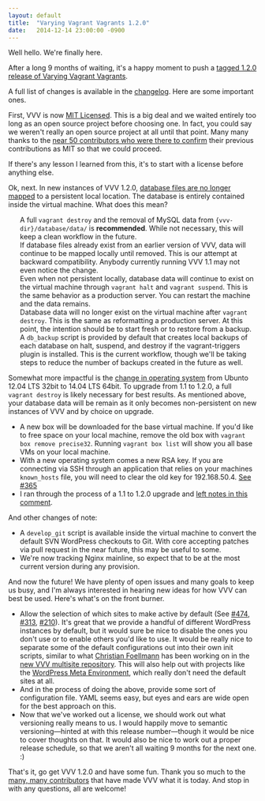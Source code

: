 ```yaml
---
layout: default
title:  "Varying Vagrant Vagrants 1.2.0"
date:   2014-12-14 23:00:00 -0900
---
```


Well hello. We're finally here.

After a long 9 months of waiting, it's a happy moment to push a <a href="https://github.com/Varying-Vagrant-Vagrants/VVV/releases/tag/1.2.0">tagged 1.2.0 release of Varying Vagrant Vagrants</a>.

A full list of changes is available in the <a href="https://github.com/Varying-Vagrant-Vagrants/VVV/blob/stable/CHANGELOG.md">changelog</a>. Here are some important ones.

First, VVV is now <a href="https://github.com/varying-vagrant-vagrants/vvv/blob/stable/LICENSE">MIT Licensed</a>. This is a big deal and we waited entirely too long as an open source project before choosing one. In fact, you could say we weren't really an open source project at all until that point. Many many thanks to the <a href="https://github.com/Varying-Vagrant-Vagrants/VVV/issues/346">near 50 contributors who were there to confirm</a> their previous contributions as MIT so that we could proceed.

If there's any lesson I learned from this, it's to start with a license before anything else.

Ok, next. In new instances of VVV 1.2.0, <a href="https://github.com/Varying-Vagrant-Vagrants/VVV/pull/322">database files are no longer mapped</a> to a persistent local location. The database is entirely contained inside the virtual machine. What does this mean?
<ul class="task-list">
 	<li>A full <code>vagrant destroy</code> and the removal of MySQL data from <code>{vvv-dir}/database/data/</code> is <strong>recommended</strong>. While not necessary, this will keep a clean workflow in the future.</li>
 	<li>If database files already exist from an earlier version of VVV, data will continue to be mapped locally until removed. This is our attempt at backward compatibility. Anybody currently running VVV 1.1 may not even notice the change.</li>
 	<li>Even when not persistent locally, database data will continue to exist on the virtual machine through <code>vagrant halt</code> and <code>vagrant suspend</code>. This is the same behavior as a production server. You can restart the machine and the data remains.</li>
 	<li>Database data will no longer exist on the virtual machine after <code>vagrant destroy</code>. This is the same as reformatting a production server. At this point, the intention should be to start fresh or to restore from a backup.</li>
 	<li>A <code>db_backup</code> script is provided by default that creates local backups of each database on halt, suspend, and destroy if the vagrant-triggers plugin is installed. This is the current workflow, though we'll be taking steps to reduce the number of backups created in the future as well.</li>
</ul>
Somewhat more impactful is the <a href="https://github.com/Varying-Vagrant-Vagrants/VVV/issues/334">change in operating system</a> from Ubunto 12.04 LTS 32bit to 14.04 LTS 64bit. To upgrade from 1.1 to 1.2.0, a full <code>vagrant destroy</code> is likely necessary for best results. As mentioned above, your database data will be remain as it only becomes non-persistent on new instances of VVV and by choice on upgrade.
<ul>
 	<li>A new box will be downloaded for the base virtual machine. If you'd like to free space on your local machine, remove the old box with <code>vagrant box remove precise32</code>. Running <code>vagrant box list</code> will show you all base VMs on your local machine.</li>
 	<li>With a new operating system comes a new RSA key. If you are connecting via SSH through an application that relies on your machines <code>known_hosts</code> file, you will need to clear the old key for 192.168.50.4. <a href="https://github.com/Varying-Vagrant-Vagrants/VVV/issues/365">See #365</a></li>
 	<li>I ran through the process of a 1.1 to 1.2.0 upgrade and <a href="https://github.com/Varying-Vagrant-Vagrants/VVV/issues/510#issuecomment-64097274">left notes in this comment</a>.</li>
</ul>
And other changes of note:
<ul>
 	<li>A <code>develop_git</code> script is available inside the virtual machine to convert the default SVN WordPress checkouts to Git. With core accepting patches via pull request in the near future, this may be useful to some.</li>
 	<li>We're now tracking Nginx mainline, so expect that to be at the most current version during any provision.</li>
</ul>
And now the future! We have plenty of open issues and many goals to keep us busy, and I'm always interested in hearing new ideas for how VVV can best be used. Here's what's on the front burner.
<ul>
 	<li>Allow the selection of which sites to make active by default (See <a href="https://github.com/Varying-Vagrant-Vagrants/VVV/issues/474">#474</a>, <a href="https://github.com/Varying-Vagrant-Vagrants/VVV/issues/313">#313</a>, <a href="https://github.com/Varying-Vagrant-Vagrants/VVV/issues/210">#210</a>). It's great that we provide a handful of different WordPress instances by default, but it would sure be nice to disable the ones you don't use or to enable others you'd like to use. It would be really nice to separate some of the default configurations out into their own init scripts, similar to what <a href="http://www.foellmann.de/christian/">Christian Foellmann</a> has been working on in the <a href="https://github.com/Varying-Vagrant-Vagrants/vvv-multisite">new VVV multisite repository</a>. This will also help out with projects like the <a href="https://github.com/iandunn/wordpress-meta-environment">WordPress Meta Environment</a>, which really don't need the default sites at all.</li>
 	<li>And in the process of doing the above, provide some sort of configuration file. YAML seems easy, but eyes and ears are wide open for the best approach on this.</li>
 	<li>Now that we've worked out a license, we should work out what versioning really means to us. I would happily move to semantic versioning—hinted at with this release number—though it would be nice to cover thoughts on that. It would also be nice to work out a proper release schedule, so that we aren't all waiting 9 months for the next one. :)</li>
</ul>
That's it, go get VVV 1.2.0 and have some fun. Thank you so much to the <a href="https://github.com/Varying-Vagrant-Vagrants/VVV/blob/stable/README.md">many, many contributors</a> that have made VVV what it is today. And stop in with any questions, all are welcome!
